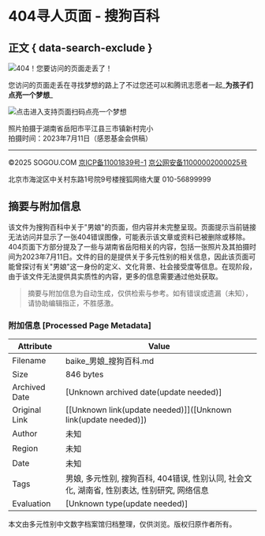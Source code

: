 # 404寻人页面 - 搜狗百科

## 正文 { data-search-exclude }


![404！您要访问的页面走丢了！](https://volunteer.cdn-go.cn/404/latest/img/dream4school.jpg)

您访问的页面走丢在寻找梦想的路上了不过您还可以和腾讯志愿者一起_**为孩子们点亮一个梦想**_

![点击进入支持页面](https://volunteer.cdn-go.cn/404/latest/img/dream4schoolQR.png)扫码点亮一个梦想

照片拍摄于湖南省岳阳市平江县三市镇新村完小  
拍摄时间：2023年7月11日（感恩基金会供稿）  

---

©2025 SOGOU.COM [京ICP备11001839号-1](https://beian.miit.gov.cn/) [京公网安备11000002000025号](http://www.beian.gov.cn/portal/registerSystemInfo?recordcode=11000002000025)

北京市海淀区中关村东路1号院9号楼搜狐网络大厦 010-56899999
<!-- tcd_original_link https://baike.sogou.com/v75813441.htm -->


## 摘要与附加信息

<!-- tcd_abstract -->
该文件为搜狗百科中关于"男娘"的页面，但内容并未完整呈现。页面提示当前链接无法访问并显示了一张404错误图像，可能表示该文章或资料已被删除或移除。404页面下方部分提及了一些与湖南省岳阳相关的内容，包括一张照片及其拍摄时间为2023年7月11日。文件的目的是提供关于多元性别的相关信息，因此该页面可能曾探讨有关"男娘"这一身份的定义、文化背景、社会接受度等信息。在现阶段，由于该文件无法提供具实质性的内容，更多的信息需要通过他处获取。
<!-- tcd_abstract_end -->

> 摘要与附加信息为自动生成，仅供检索与参考。如有错误或遗漏（未知），请协助编辑指正，不胜感激。

### 附加信息 [Processed Page Metadata]

| Attribute       | Value                                  |
|-----------------|----------------------------------------|
| Filename        | baike_男娘_搜狗百科.md                             |
| Size            | 846 bytes                           |
| Archived Date   | [Unknown archived date(update needed)]                             |
| Original Link   | [[Unknown link(update needed)]]([Unknown link(update needed)])                       |
| Author          | 未知                               |
| Region          | 未知                               |
| Date            | 未知                                 |
| Tags            | 男娘, 多元性别, 搜狗百科, 404错误, 性别认同, 社会文化, 湖南省, 性别表达, 性别研究, 网络信息                                 |
| Evaluation            | [Unknown type(update needed)]                                 |
<!-- tcd_table_end -->

本文由多元性别中文数字档案馆归档整理，仅供浏览。版权归原作者所有。
